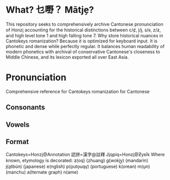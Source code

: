 # What?  乜嘢？ Mātje̗?
This repository seeks to comprehensively archive Cantonese pronunciation of Honzi̱ accounting for the historical distinctions between c/ȼ, j/ɉ, s/ꞩ, z/ƶ, and high level tone 1 and high falling tone 7.  Why store historical nuances in Cantokeys romanization?  Because it is optimized for keyboard input.  It is phonetic and dense while perfectly regular.  It balances human readability of modern phonetics with archival of conservative Cantonese's closeness to Middle Chinese, and its lexicon exported all over East Asia.  
# Pronunciation
Comprehensive reference for Cantokeys romanization for Cantonese
## Consonants
## Vowels
## Format
Cantokeys=Honzi̱@Annotation
認拼=漢字@註釋
Ɉi̱qpiq=Honzi̱@Ƶyꞩīk
Where known, etymology is decorated:
ƶ(oq) (zhuang)
g(wokjy̗) (mandarin)
ɉ(a̱tbún) (japanese)
e(nglish)
p(o̖uto̖uqv̖) (portuguese)
k(orean)
m(u̖n) (manchu)
a(lternate graph)
n(ame)